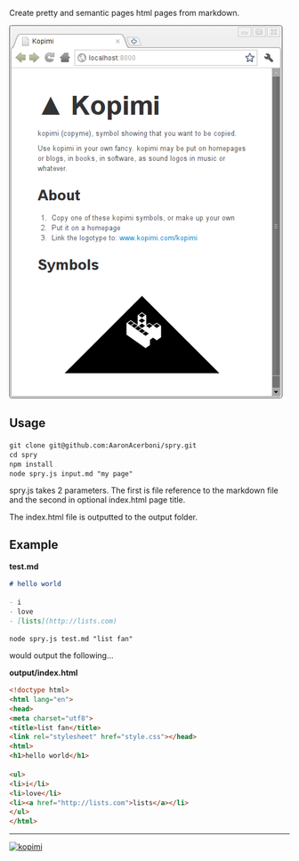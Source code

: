 Create pretty and semantic pages html pages from markdown.

!['A sample page. See sample/kopimi.md'](https://github.com/AaronAcerboni/spry/raw/master/sample/sample.png "A sample page. See sample/kopimi.md")

## Usage

`git clone git@github.com:AaronAcerboni/spry.git`  
`cd spry`  
`npm install`  
`node spry.js input.md "my page"`  


spry.js takes 2 parameters. The first is file reference to the markdown file and 
the second in optional index.html page title.

The index.html file is outputted to the output folder.

## Example

**test.md**

```Markdown
# hello world

- i
- love
- [lists](http://lists.com)
```

`node spry.js test.md "list fan"`

would output the following...

**output/index.html**

```HTML
<!doctype html> 
<html lang="en"> 
<head> 
<meta charset="utf8"> 
<title>list fan</title> 
<link rel="stylesheet" href="style.css"></head> 
<html> 
<h1>hello world</h1> 
 
<ul> 
<li>i</li> 
<li>love</li> 
<li><a href="http://lists.com">lists</a></li> 
</ul> 
</html>
```

- - -
[![kopimi][1]][2]

  [1]: https://github.com/AaronAcerboni/aaronacerboni.github.com/blob/master/kopimi_mini_black.gif?raw=true
  [2]: http://kopimi.com/kopimi/
